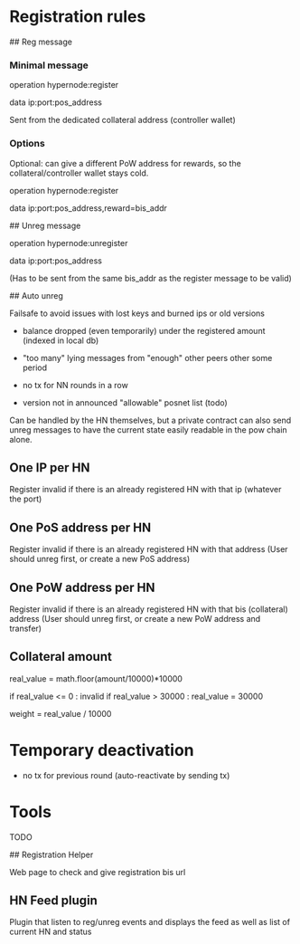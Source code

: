 # Registration rules

## Reg message

### Minimal message

operation
hypernode:register

data
ip:port:pos_address

Sent from the dedicated collateral address (controller wallet)

### Options

Optional: can give a different PoW address for rewards, so the collateral/controller wallet stays cold.

operation
hypernode:register

data
ip:port:pos_address,reward=bis_addr


## Unreg message

operation
hypernode:unregister

data
ip:port:pos_address

(Has to be sent from the same bis_addr as the register message to be valid)

## Auto unreg

Failsafe to avoid issues with lost keys and burned ips or old versions

- balance dropped (even temporarily) under the registered amount (indexed in local db)

- "too many" lying messages from "enough" other peers other some period

- no tx for NN rounds in a row

- version not in announced "allowable" posnet list (todo) 

Can be handled by the HN themselves, but a private contract can also send unreg messages to have the current state easily readable in the pow chain alone.

## One IP per HN

Register invalid if there is an already registered HN with that ip (whatever the port)

## One PoS address per HN

Register invalid if there is an already registered HN with that address
(User should unreg first, or create a new PoS address)

## One PoW address per HN

Register invalid if there is an already registered HN with that bis (collateral) address
(User should unreg first, or create a new PoW address and transfer)


## Collateral amount

real_value = math.floor(amount/10000)*10000

if real_value <= 0 : invalid
if real_value > 30000 : real_value = 30000

weight = real_value / 10000


# Temporary deactivation

- no tx for previous round (auto-reactivate by sending tx)

# Tools

TODO

## Registration Helper

Web page to check and give registration bis url

## HN Feed plugin

Plugin that listen to reg/unreg events and displays the feed as well as list of current HN and status


